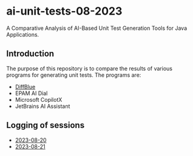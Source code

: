 # ai-unit-tests-08-2023
A Comparative Analysis of AI-Based Unit Test Generation Tools for Java Applications.

## Introduction

The purpose of this repository is to compare the results of various programs for generating unit tests. The programs are:
- [DiffBlue]
- EPAM AI Dial
- Microsoft CopilotX
- JetBrains AI Assistant 

## Logging of sessions

- [2023-08-20](https://jc-ai.notion.site/2023-08-20-Prompt-Test-40600a79f26a4f2999b446fafd193afa)
- [2023-08-21](https://jc-ai.notion.site/2023-08-21-Prompt-test-60943975a44749b89ab24276ecbb7e78)

[DiffBlue]: https://www.diffblue.com/
